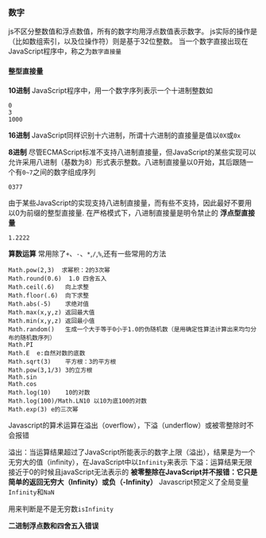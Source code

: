 ### 数字
js不区分整数值和浮点数值，所有的数字均用浮点数值表示数字。
js实际的操作是（比如数组索引，以及位操作符）则是基于32位整数。
当一个数字直接出现在JavaScript程序中，称之为`数字直接量`
#### 整型直接量
**10进制**
JavaScript程序中，用一个数字序列表示一个十进制整数如
```
0
3
1000
```
**16进制**
JavaScript同样识别十六进制，所谓十六进制的直接量是值以`0X`或`0x`

**8进制**
尽管ECMAScript标准不支持八进制直接量，但JavaScript的某些实现可以允许采用八进制（基数为8）形式表示整数。八进制直接量以0开始，其后跟随一个有`0~7`之间的数字组成序列
```
0377
```
由于某些JavaScript的实现支持八进制直接量，而有些不支持，因此最好不要用以0为前缀的整型直接量.
在严格模式下，八进制直接量是明令禁止的
**浮点型直接量**
```
1.2222
```

**算数运算**
常用除了`+`、`-`、`*`,`/`,`%`,还有一些常用的方法
```
Math.pow(2,3)  求幂积：2的3次幂
Math.round(0.6)  1.0 四舍五入
Math.ceil(.6)   向上求整
Math.floor(.6)  向下求整
Math.abs(-5)    求绝对值
Math.max(x,y,z) 返回最大值
Math.min(x,y,z) 返回最小值
Math.random()   生成一个大于等于0小于1.0的伪随机数（是用确定性算法计算出来均匀分布的随机数序列）
Math.PI
Math.E  e:自然对数的底数
Math.sqrt(3)    平方根：3的平方根
Math.pow(3,1/3) 3的立方根
Math.sin
Math.cos
Math.log(10)    10的对数
Math.log(100)/Math.LN10 以10为底100的对数
Math.exp(3) e的三次幂
```
Javascript的算术运算在溢出（overflow），下溢（underflow）或被零整除时不会报错
 
溢出：当运算结果超过了JavaScript所能表示的数字上限（溢出），结果是为一个无穷大的值（infinity），在JavaScript中以`Infinity`来表示
下溢：运算结果无限接近于0的时候且javaScript无法表示的
**被零整除在JavaScript并不报错：它只是简单的返回无穷大（Infinity）或负（-Infinity）**
Javascript预定义了全局变量`Infinity`和`NaN`

用来判断是不是无穷数`isInfinity`

**二进制浮点数和四舍五入错误**
